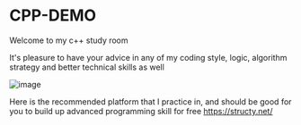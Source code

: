 # CPP-DEMO

Welcome to my c++ study room

It's pleasure to have your advice in any of my coding style, logic, algorithm strategy and better technical skills as well

![image](https://user-images.githubusercontent.com/88369201/151703000-87c9ad11-f48f-4c3a-a571-fd696d432ef1.png)



Here is the recommended platform that I practice in,
and should be good for you to build up advanced programming skill for free
https://structy.net/